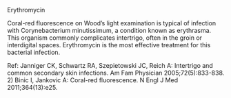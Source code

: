 Erythromycin

Coral-red fluorescence on Wood’s light examination is typical of infection with Corynebacterium minutissimum, a condition known as erythrasma. This organism commonly complicates intertrigo, often in the groin or interdigital spaces. Erythromycin is the most effective treatment for this bacterial infection.

Ref:  Janniger CK, Schwartz RA, Szepietowski JC, Reich A: Intertrigo and common secondary skin infections. Am Fam Physician 2005;72(5):833-838. 2) Binic I, Jankovic A: Coral-red fluorescence. N Engl J Med 2011;364(13):e25. 